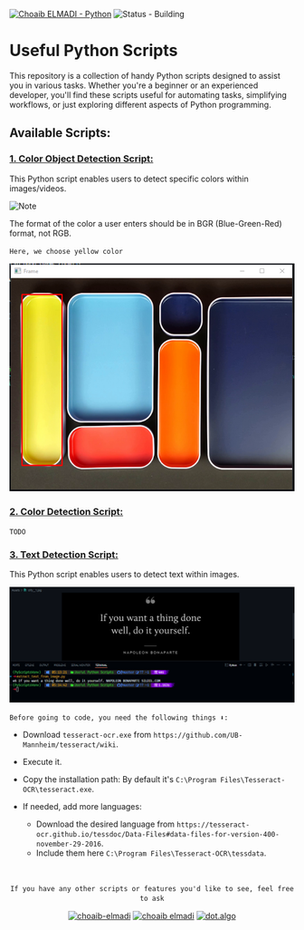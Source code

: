 [![Choaib ELMADI - Python](https://img.shields.io/badge/Choaib_ELMADI-Python-8800dd)](https://elmadichoaib.vercel.app) ![Status - Building](https://img.shields.io/badge/Status-Building-2bd729)

# Useful Python Scripts

This repository is a collection of handy Python scripts designed to assist you in various tasks. Whether you're a beginner or an experienced developer, you'll find these scripts useful for automating tasks, simplifying workflows, or just exploring different aspects of Python programming.

## Available Scripts:

### [1. Color Object Detection Script:](detect_objects_with_color.py)

This Python script enables users to detect specific colors within images/videos.

![Note](https://img.shields.io/badge/NOTE:-fb151a)

The format of the color a user enters should be in BGR (Blue-Green-Red) format, not RGB.

`Here, we choose yellow color`

<img src="./Assets/detect-objects-with-color.png" alt="Specific Color Detection In Image">


### [2. Color Detection Script:](detect_color_in_image.py)

`TODO`

### [3. Text Detection Script:](extract_text_from_image.py)

This Python script enables users to detect text within images.

<img src="./Assets/extract-text-from-image.png" alt="Extract Text From Image">

`Before going to code, you need the following things ⬇️:`

- Download `tesseract-ocr.exe` from `https://github.com/UB-Mannheim/tesseract/wiki`.

- Execute it.

- Copy the installation path: By default it's `C:\Program Files\Tesseract-OCR\tesseract.exe`.

- If needed, add more languages:
  - Download the desired language from `https://tesseract-ocr.github.io/tessdoc/Data-Files#data-files-for-version-400-november-29-2016`.
  - Include them here `C:\Program Files\Tesseract-OCR\tessdata`.

<br>

<div align="center">

`If you have any other scripts or features you'd like to see, feel free to ask`

<p>
<a href="https://linkedin.com/in/choaib-elmadi" target="_blank"><img align="center" src="https://raw.githubusercontent.com/rahuldkjain/github-profile-readme-generator/master/src/images/icons/Social/linked-in-alt.svg" alt="choaib-elmadi" height="30" width="40" /></a>
<a href="https://fb.com/choaib.ce" target="_blank"><img align="center" src="https://raw.githubusercontent.com/rahuldkjain/github-profile-readme-generator/master/src/images/icons/Social/facebook.svg" alt="choaib elmadi" height="30" width="40" /></a>
<a href="https://instagram.com/choaib_elmadi" target="_blank"><img align="center" src="https://raw.githubusercontent.com/rahuldkjain/github-profile-readme-generator/master/src/images/icons/Social/instagram.svg" alt="dot.algo" height="30" width="40" /></a>
</p>

</div>

